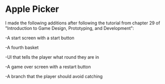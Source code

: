 # Apple Picker

I made the following additions after following the tutorial from chapter 29 of "Introduction to Game Design, Prototyping, and Development":

-A start screen with a start button

-A fourth basket

-UI that tells the player what round they are in

-A game over screen with a restart button

-A branch that the player should avoid catching
